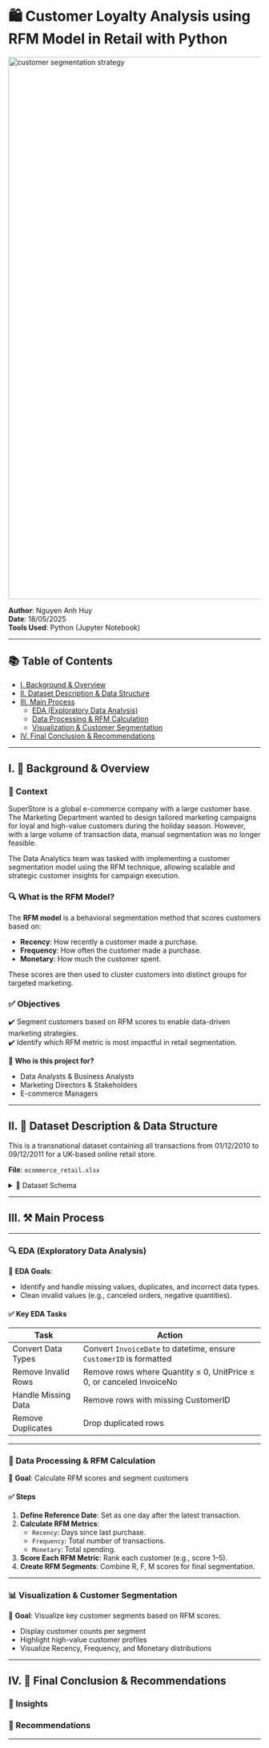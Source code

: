 # 🛍️ Customer Loyalty Analysis using RFM Model in Retail with Python

<img width="1920" height="1080" alt="customer segmentation strategy" src="https://github.com/user-attachments/assets/d5d663a7-1945-4a4e-8dee-f3935d08a30b" />


**Author**: Nguyen Anh Huy  
**Date**: 18/05/2025  
**Tools Used**: Python (Jupyter Notebook)

---

## 📚 Table of Contents  
- [I. Background & Overview](#i-background--overview)  
- [II. Dataset Description & Data Structure](#ii-dataset-description--data-structure)  
- [III. Main Process](#iii-main-process)  
  - [EDA (Exploratory Data Analysis)](#eda-exploratory-data-analysis)  
  - [Data Processing & RFM Calculation](#data-processing--rfm-calculation)  
  - [Visualization & Customer Segmentation](#visualization--customer-segmentation)  
- [IV. Final Conclusion & Recommendations](#iv-final-conclusion--recommendations)

---

## I. 📖 Background & Overview

### 🎯 Context  
SuperStore is a global e-commerce company with a large customer base. The Marketing Department wanted to design tailored marketing campaigns for loyal and high-value customers during the holiday season. However, with a large volume of transaction data, manual segmentation was no longer feasible.

The Data Analytics team was tasked with implementing a customer segmentation model using the RFM technique, allowing scalable and strategic customer insights for campaign execution.

### 🔍 What is the RFM Model?  
The **RFM model** is a behavioral segmentation method that scores customers based on:

- **Recency**: How recently a customer made a purchase.  
- **Frequency**: How often the customer made a purchase.  
- **Monetary**: How much the customer spent.

These scores are then used to cluster customers into distinct groups for targeted marketing.

### ✅ Objectives  
✔️ Segment customers based on RFM scores to enable data-driven marketing strategies.  
✔️ Identify which RFM metric is most impactful in retail segmentation.  

👤 **Who is this project for?**  
- Data Analysts & Business Analysts  
- Marketing Directors & Stakeholders  
- E-commerce Managers

---

## II. 📂 Dataset Description & Data Structure

This is a transnational dataset containing all transactions from 01/12/2010 to 09/12/2011 for a UK-based online retail store.

**File**: `ecommerce_retail.xlsx`

<details>
<summary>📄 Dataset Schema</summary>

| Column       | Data Type | Description                                                                 |
|--------------|-----------|-----------------------------------------------------------------------------|
| InvoiceNo    | Object    | Unique invoice number. ‘C’ indicates a cancelled order.                    |
| StockCode    | Object    | Unique product code.                                                        |
| Description  | Object    | Product name.                                                               |
| Quantity     | Integer   | Number of products bought.                                                  |
| InvoiceDate  | Datetime  | Date and time of transaction.                                               |
| UnitPrice    | Float     | Price per product unit.                                                     |
| CustomerID   | Float     | Unique customer ID.                                                         |
| Country      | Object    | Customer’s country of origin.                                               |

</details>

---

## III. ⚒️ Main Process

---

### 🔍 EDA (Exploratory Data Analysis)

📌 **EDA Goals**:
- Identify and handle missing values, duplicates, and incorrect data types.
- Clean invalid values (e.g., canceled orders, negative quantities).

#### ✅ Key EDA Tasks

| Task                | Action                                                                 |
|---------------------|------------------------------------------------------------------------|
| Convert Data Types  | Convert `InvoiceDate` to datetime, ensure `CustomerID` is formatted    |
| Remove Invalid Rows | Remove rows where Quantity ≤ 0, UnitPrice ≤ 0, or canceled InvoiceNo   |
| Handle Missing Data | Remove rows with missing CustomerID                                    |
| Remove Duplicates   | Drop duplicated rows                                                    |

---

### 🧮 Data Processing & RFM Calculation

📌 **Goal**: Calculate RFM scores and segment customers

#### ✅ Steps
1. **Define Reference Date**: Set as one day after the latest transaction.
2. **Calculate RFM Metrics**:
   - `Recency`: Days since last purchase.
   - `Frequency`: Total number of transactions.
   - `Monetary`: Total spending.
3. **Score Each RFM Metric**: Rank each customer (e.g., score 1–5).
4. **Create RFM Segments**: Combine R, F, M scores for final segmentation.

---

### 📊 Visualization & Customer Segmentation

📌 **Goal**: Visualize key customer segments based on RFM scores.

- Display customer counts per segment
- Highlight high-value customer profiles
- Visualize Recency, Frequency, and Monetary distributions

---

## IV. 🧠 Final Conclusion & Recommendations

### 📝 Insights


### 📌 Recommendations


---


